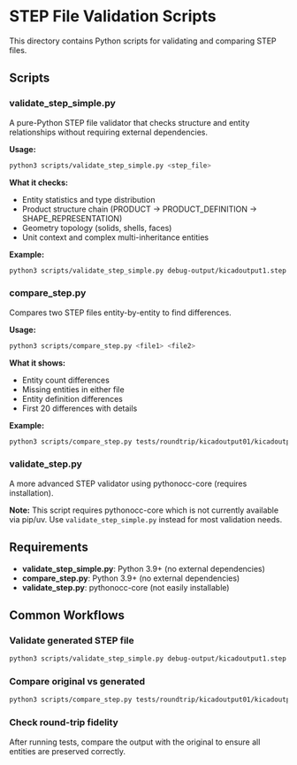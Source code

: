 # STEP File Validation Scripts

This directory contains Python scripts for validating and comparing STEP files.

## Scripts

### validate_step_simple.py

A pure-Python STEP file validator that checks structure and entity relationships without requiring external dependencies.

**Usage:**
```bash
python3 scripts/validate_step_simple.py <step_file>
```

**What it checks:**
- Entity statistics and type distribution
- Product structure chain (PRODUCT → PRODUCT_DEFINITION → SHAPE_REPRESENTATION)
- Geometry topology (solids, shells, faces)
- Unit context and complex multi-inheritance entities

**Example:**
```bash
python3 scripts/validate_step_simple.py debug-output/kicadoutput1.step
```

### compare_step.py

Compares two STEP files entity-by-entity to find differences.

**Usage:**
```bash
python3 scripts/compare_step.py <file1> <file2>
```

**What it shows:**
- Entity count differences
- Missing entities in either file
- Entity definition differences
- First 20 differences with details

**Example:**
```bash
python3 scripts/compare_step.py tests/roundtrip/kicadoutput01/kicadoutput01.step.txt debug-output/kicadoutput1.step
```

### validate_step.py

A more advanced STEP validator using pythonocc-core (requires installation).

**Note:** This script requires pythonocc-core which is not currently available via pip/uv. Use `validate_step_simple.py` instead for most validation needs.

## Requirements

- **validate_step_simple.py**: Python 3.9+ (no external dependencies)
- **compare_step.py**: Python 3.9+ (no external dependencies)
- **validate_step.py**: pythonocc-core (not easily installable)

## Common Workflows

### Validate generated STEP file
```bash
python3 scripts/validate_step_simple.py debug-output/kicadoutput1.step
```

### Compare original vs generated
```bash
python3 scripts/compare_step.py tests/roundtrip/kicadoutput01/kicadoutput01.step.txt debug-output/kicadoutput1.step
```

### Check round-trip fidelity
After running tests, compare the output with the original to ensure all entities are preserved correctly.
